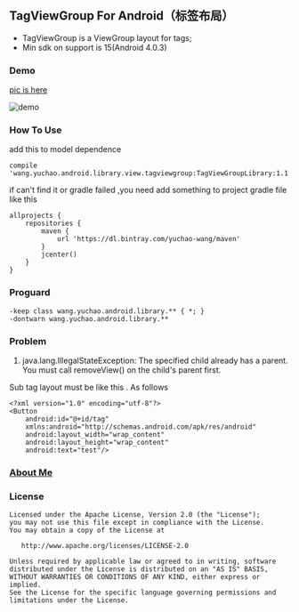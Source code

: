 ## TagViewGroup For Android（标签布局）

- TagViewGroup is a ViewGroup layout for tags;
- Min sdk on support is 15(Android 4.0.3)

### Demo

[pic is here](https://github.com/yuchao-wang/TagViewGroup/blob/master/image/screenshot.png)

![demo](http://ww2.sinaimg.cn/mw690/726a6a6fjw1f3benszmhqj20qo1betfp.jpg)

### How To Use

add this to model dependence

```
compile 'wang.yuchao.android.library.view.tagviewgroup:TagViewGroupLibrary:1.1.0'
```

if can't find it or gradle failed ,you need add something to project gradle file like this

```
allprojects {
    repositories {
        maven {
            url 'https://dl.bintray.com/yuchao-wang/maven'
        }
        jcenter()
    }
}
```


### Proguard

```
-keep class wang.yuchao.android.library.** { *; }
-dontwarn wang.yuchao.android.library.**
```

### Problem

1. java.lang.IllegalStateException: The specified child already has a parent. You must call removeView() on the child's parent first.

Sub tag layout must be like this . As follows

```
<?xml version="1.0" encoding="utf-8"?>
<Button
    android:id="@+id/tag"
    xmlns:android="http://schemas.android.com/apk/res/android"
    android:layout_width="wrap_content"
    android:layout_height="wrap_content"
    android:text="test"/>
```

### [About Me](http://yuchao.wang)


### License

```
Licensed under the Apache License, Version 2.0 (the "License");
you may not use this file except in compliance with the License.
You may obtain a copy of the License at

   http://www.apache.org/licenses/LICENSE-2.0

Unless required by applicable law or agreed to in writing, software
distributed under the License is distributed on an "AS IS" BASIS,
WITHOUT WARRANTIES OR CONDITIONS OF ANY KIND, either express or implied.
See the License for the specific language governing permissions and
limitations under the License.
```